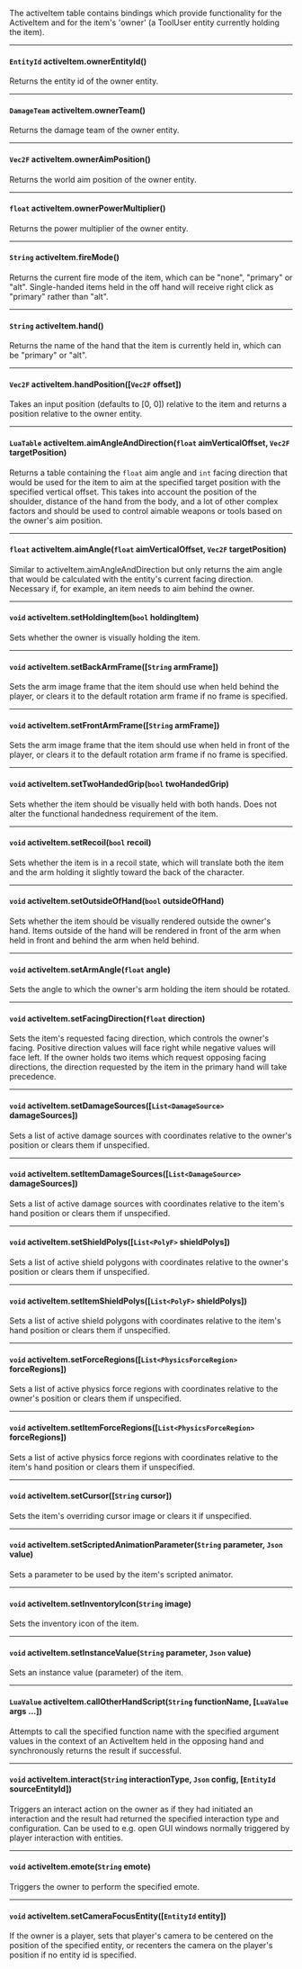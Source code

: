 The activeItem table contains bindings which provide functionality for the ActiveItem and for the item's 'owner' (a ToolUser entity currently holding the item).

---

#### `EntityId` activeItem.ownerEntityId()

Returns the entity id of the owner entity.

---

#### `DamageTeam` activeItem.ownerTeam()

Returns the damage team of the owner entity.

---

#### `Vec2F` activeItem.ownerAimPosition()

Returns the world aim position of the owner entity.

---

#### `float` activeItem.ownerPowerMultiplier()

Returns the power multiplier of the owner entity.

---

#### `String` activeItem.fireMode()

Returns the current fire mode of the item, which can be "none", "primary" or "alt". Single-handed items held in the off hand will receive right click as "primary" rather than "alt".

---

#### `String` activeItem.hand()

Returns the name of the hand that the item is currently held in, which can be "primary" or "alt".

---

#### `Vec2F` activeItem.handPosition([`Vec2F` offset])

Takes an input position (defaults to [0, 0]) relative to the item and returns a position relative to the owner entity.

---

#### `LuaTable` activeItem.aimAngleAndDirection(`float` aimVerticalOffset, `Vec2F` targetPosition)

Returns a table containing the `float` aim angle and `int` facing direction that would be used for the item to aim at the specified target position with the specified vertical offset. This takes into account the position of the shoulder, distance of the hand from the body, and a lot of other complex factors and should be used to control aimable weapons or tools based on the owner's aim position.

---

#### `float` activeItem.aimAngle(`float` aimVerticalOffset, `Vec2F` targetPosition)

Similar to activeItem.aimAngleAndDirection but only returns the aim angle that would be calculated with the entity's current facing direction. Necessary if, for example, an item needs to aim behind the owner.

---

#### `void` activeItem.setHoldingItem(`bool` holdingItem)

Sets whether the owner is visually holding the item.

---

#### `void` activeItem.setBackArmFrame([`String` armFrame])

Sets the arm image frame that the item should use when held behind the player, or clears it to the default rotation arm frame if no frame is specified.

---

#### `void` activeItem.setFrontArmFrame([`String` armFrame])

Sets the arm image frame that the item should use when held in front of the player, or clears it to the default rotation arm frame if no frame is specified.

---

#### `void` activeItem.setTwoHandedGrip(`bool` twoHandedGrip)

Sets whether the item should be visually held with both hands. Does not alter the functional handedness requirement of the item.

---

#### `void` activeItem.setRecoil(`bool` recoil)

Sets whether the item is in a recoil state, which will translate both the item and the arm holding it slightly toward the back of the character.

---

#### `void` activeItem.setOutsideOfHand(`bool` outsideOfHand)

Sets whether the item should be visually rendered outside the owner's hand. Items outside of the hand will be rendered in front of the arm when held in front and behind the arm when held behind.

---

#### `void` activeItem.setArmAngle(`float` angle)

Sets the angle to which the owner's arm holding the item should be rotated.

---

#### `void` activeItem.setFacingDirection(`float` direction)

Sets the item's requested facing direction, which controls the owner's facing. Positive direction values will face right while negative values will face left. If the owner holds two items which request opposing facing directions, the direction requested by the item in the primary hand will take precedence.

---

#### `void` activeItem.setDamageSources([`List<DamageSource>` damageSources])

Sets a list of active damage sources with coordinates relative to the owner's position or clears them if unspecified.

---

#### `void` activeItem.setItemDamageSources([`List<DamageSource>` damageSources])

Sets a list of active damage sources with coordinates relative to the item's hand position or clears them if unspecified.

---

#### `void` activeItem.setShieldPolys([`List<PolyF>` shieldPolys])

Sets a list of active shield polygons with coordinates relative to the owner's position or clears them if unspecified.

---

#### `void` activeItem.setItemShieldPolys([`List<PolyF>` shieldPolys])

Sets a list of active shield polygons with coordinates relative to the item's hand position or clears them if unspecified.

---

#### `void` activeItem.setForceRegions([`List<PhysicsForceRegion>` forceRegions])

Sets a list of active physics force regions with coordinates relative to the owner's position or clears them if unspecified.

---

#### `void` activeItem.setItemForceRegions([`List<PhysicsForceRegion>` forceRegions])

Sets a list of active physics force regions with coordinates relative to the item's hand position or clears them if unspecified.

---

#### `void` activeItem.setCursor([`String` cursor])

Sets the item's overriding cursor image or clears it if unspecified.

---

#### `void` activeItem.setScriptedAnimationParameter(`String` parameter, `Json` value)

Sets a parameter to be used by the item's scripted animator.

---

#### `void` activeItem.setInventoryIcon(`String` image)

Sets the inventory icon of the item.

---

#### `void` activeItem.setInstanceValue(`String` parameter, `Json` value)

Sets an instance value (parameter) of the item.

---

#### `LuaValue` activeItem.callOtherHandScript(`String` functionName, [`LuaValue` args ...])

Attempts to call the specified function name with the specified argument values in the context of an ActiveItem held in the opposing hand and synchronously returns the result if successful.

---

#### `void` activeItem.interact(`String` interactionType, `Json` config, [`EntityId` sourceEntityId])

Triggers an interact action on the owner as if they had initiated an interaction and the result had returned the specified interaction type and configuration. Can be used to e.g. open GUI windows normally triggered by player interaction with entities.

---

#### `void` activeItem.emote(`String` emote)

Triggers the owner to perform the specified emote.

---

#### `void` activeItem.setCameraFocusEntity([`EntityId` entity])

If the owner is a player, sets that player's camera to be centered on the position of the specified entity, or recenters the camera on the player's position if no entity id is specified.
